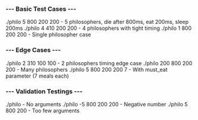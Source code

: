 ### --- Basic Test Cases ---

./philo 5 800 200 200      - 5 philosophers, die after 800ms, eat 200ms, sleep 200ms
./philo 4 410 200 200      - 4 philosophers with tight timing
./philo 1 800 200 200      - Single philosopher case

### --- Edge Cases ---
./philo 2 310 100 100      - 2 philosophers timing edge case
./philo 200 800 200 200    - Many philosophers
./philo 5 800 200 200 7    - With must_eat parameter (7 meals each)

### --- Validation Testings ---
./philo                    - No arguments
./philo -5 800 200 200     - Negative number
./philo 5 800 200          - Too few arguments
